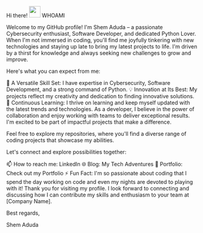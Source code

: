 Hi there! <img src="https://github.com/TheDudeThatCode/TheDudeThatCode/blob/master/Assets/Hi.gif" width="30" />
WHOAMI
<p>  
   Welcome to my GitHub profile! I'm Shem Aduda – a passionate Cybersecurity enthusiast, Software Developer, and dedicated Python Lover.
When I'm not immersed in coding, you'll find me joyfully tinkering with new technologies and staying up late to bring my latest projects to life. I'm driven by a thirst for knowledge and always seeking new challenges to grow and improve.

Here's what you can expect from me:

🌟 A Versatile Skill Set: I have expertise in Cybersecurity, Software Development, and a strong command of Python.
💡 Innovation at Its Best: My projects reflect my creativity and dedication to finding innovative solutions.
🚀 Continuous Learning: I thrive on learning and keep myself updated with the latest trends and technologies.
As a developer, I believe in the power of collaboration and enjoy working with teams to deliver exceptional results. I'm excited to be part of impactful projects that make a difference.

Feel free to explore my repositories, where you'll find a diverse range of coding projects that showcase my abilities.

Let's connect and explore possibilities together:

📫 How to reach me: LinkedIn
🌐 Blog: My Tech Adventures
💼 Portfolio: Check out my Portfolio
⚡ Fun Fact: I'm so passionate about coding that I spend the day working on code and even my nights are devoted to playing with it!
Thank you for visiting my profile. I look forward to connecting and discussing how I can contribute my skills and enthusiasm to your team at [Company Name].

Best regards,

Shem Aduda

</p>
